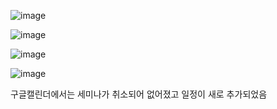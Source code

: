 


![image](https://github.com/jii1n/opensource_project/assets/170122957/8a82e92c-b2a6-46e2-b3f7-3900262e581b)

![image](https://github.com/jii1n/opensource_project/assets/170122957/6f8dbf1e-4f54-4ea2-b31d-f12e398aafa2)



![image](https://github.com/jii1n/opensource_project/assets/170122957/9b41983f-a39d-402c-bcf5-841788e37646)

![image](https://github.com/jii1n/opensource_project/assets/170122957/dd65ce4a-cf40-4fa4-9532-a0a54f19b691)

구글캘린더에서는 세미나가 취소되어 없어졌고 일정이 새로 추가되었음 
